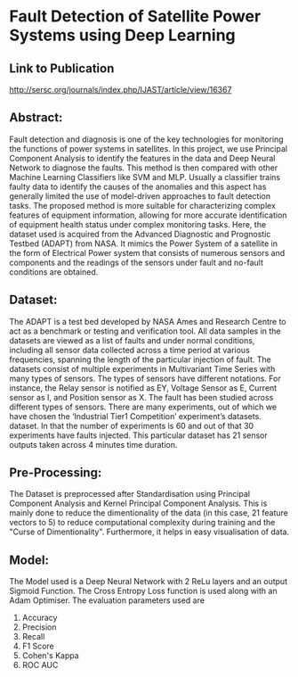 # Fault Detection of Satellite Power Systems using Deep Learning

## Link to Publication

http://sersc.org/journals/index.php/IJAST/article/view/16367

## Abstract:
Fault detection and diagnosis is one of the key technologies for monitoring the functions of power systems in satellites. In this project, we use Principal Component Analysis to identify the features in the data and Deep Neural Network to diagnose the faults. This method is then compared with other Machine Learning Classifiers like SVM and MLP. Usually a classifier trains faulty data to identify the causes of the anomalies and this aspect has generally limited the use of model-driven approaches to fault detection tasks. The proposed method is more suitable for characterizing complex features of equipment information, allowing for more accurate identification of equipment health status under complex monitoring tasks. Here, the dataset used is acquired from the Advanced Diagnostic and Prognostic Testbed (ADAPT) from NASA. It mimics the Power System of a satellite in the form of Electrical Power system that consists of numerous sensors and components and the readings of the sensors under fault and no-fault conditions are obtained.

## Dataset:
The ADAPT is a test bed developed by NASA Ames and Research Centre to act as a benchmark or testing and verification tool. All data samples in the datasets are viewed as a list of faults and under normal conditions, including all sensor data collected across a time period at various frequencies, spanning the length of the particular injection of fault. The datasets consist of multiple experiments in Multivariant Time Series with many types of sensors. The types of sensors have different notations. For instance, the Relay sensor is notified as EY, Voltage Sensor as E, Current sensor as I, and Position sensor as X. The fault has been studied across different types of sensors. There are many experiments, out of which we have chosen the ‘Industrial Tier1 Competition’ experiment’s datasets. dataset. In that the number of experiments is 60 and out of that 30 experiments have faults injected. This particular dataset has 21 sensor outputs taken across 4 minutes time duration. 

## Pre-Processing:
The Dataset is preprocessed after Standardisation using Principal Component Analysis and Kernel Principal Component Analysis. This is mainly done to reduce the dimentionality of the data (in this case, 21 feature vectors to 5) to reduce computational complexity during training and the "Curse of Dimentionality". Furthermore, it helps in easy visualisation of data. 

## Model:
The Model used is a Deep Neural Network with 2 ReLu layers and an output Sigmoid Function. The Cross Entropy Loss function is used along with an Adam Optimiser. The evaluation parameters used are 
1. Accuracy
2. Precision
3. Recall
4. F1 Score
5. Cohen's Kappa 
6. ROC AUC


